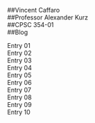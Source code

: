 ##Vincent Caffaro<br/>
##Professor Alexander Kurz<br/>
##CPSC 354-01<br/>
##Blog

Entry 01<br/>
Entry 02<br/>
Entry 03<br/>
Entry 04<br/>
Entry 05<br/>
Entry 06<br/>
Entry 07<br/>
Entry 08<br/>
Entry 09<br/>
Entry 10<br/>

 
